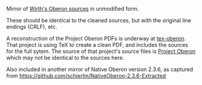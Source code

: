 Mirror of [Wirth's Oberon sources](https://people.inf.ethz.ch/wirth/) in
unmodified form.

These should be identical to the cleaned sources, but with the original line
endings (CRLF), etc.

A reconstruction of the Project Oberon PDFs is underway at
[tex-oberon](https://github.com/guidoism/tex-oberon). That project is using TeX
to create a clean PDF, and includes the sources for the full sytem. The source
of that project's source files is [Project Oberon](http://www.projectoberon.com)
which may not be identical to the sources here.

Also included in another mirror of Native Oberon version 2.3.6, as captured from
https://github.com/schierlm/NativeOberon-2.3.6-Extracted
